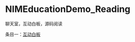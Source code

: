 # NIMEducationDemo_Reading
聊天室，互动白板，源码阅读

条目一：[互动白板](https://github.com/xjh093/NIMEducationDemo_Reading/blob/master/README1.md)
